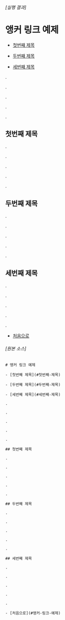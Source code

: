 ###### [실행 결과]

# 앵커 링크 예제

- [첫번째 제목](#첫번째-제목)

- [두번째 제목](#두번째-제목)

- [세번째 제목](#세번째-제목)

.

.

.

.

.

## 첫번째 제목

.

.

.

.

.

## 두번째 제목

.

.

.

.

.

## 세번째 제목

.

.

.

.

.

- [처음으로](#앵커-링크-예제) 

###### [원본 소스]

```
# 앵커 링크 예제

- [첫번째 제목](#첫번째-제목)

- [두번째 제목](#두번째-제목)

- [세번째 제목](#세번째-제목)

.

.

.

.

.

## 첫번째 제목

.

.

.

.

.

## 두번째 제목

.

.

.

.

.

## 세번째 제목

.

.

.

.

.

- [처음으로](#앵커-링크-예제) 
```
